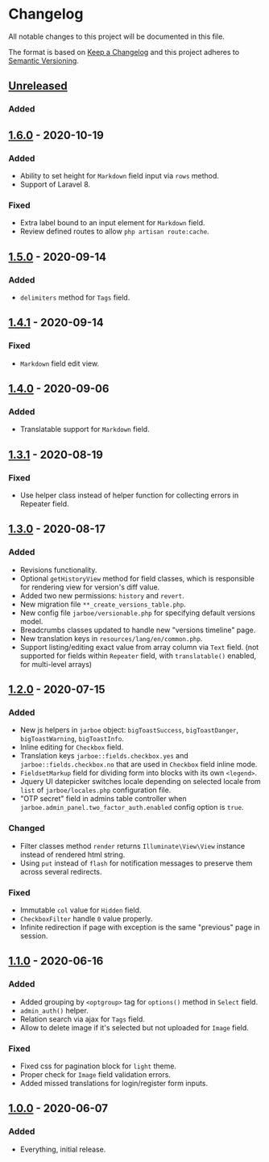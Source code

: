 # Changelog
All notable changes to this project will be documented in this file.

The format is based on [Keep a Changelog](http://keepachangelog.com/en/1.0.0/)
and this project adheres to [Semantic Versioning](http://semver.org/spec/v2.0.0.html).

## [Unreleased]
### Added

## [1.6.0] - 2020-10-19
### Added
- Ability to set height for `Markdown` field input via `rows` method.
- Support of Laravel 8.

### Fixed
- Extra label bound to an input element for `Markdown` field.
- Review defined routes to allow `php artisan route:cache`.

## [1.5.0] - 2020-09-14
### Added
- `delimiters` method for `Tags` field.

## [1.4.1] - 2020-09-14
### Fixed
- `Markdown` field edit view.

## [1.4.0] - 2020-09-06
### Added
- Translatable support for `Markdown` field.

## [1.3.1] - 2020-08-19
### Fixed
- Use helper class instead of helper function for collecting errors in Repeater field.

## [1.3.0] - 2020-08-17
### Added
- Revisions functionality.
- Optional `getHistoryView` method for field classes, which is responsible for rendering view for version's diff value.
- Added two new permissions: `history` and `revert`.
- New migration file `**_create_versions_table.php`.
- New config file `jarboe/versionable.php` for specifying default versions model.
- Breadcrumbs classes updated to handle new "versions timeline" page.
- New translation keys in `resources/lang/en/common.php`.
- Support listing/editing exact value from array column via `Text` field. (not supported for fields within `Repeater` field, with `translatable()` enabled, for multi-level arrays)

## [1.2.0] - 2020-07-15
### Added
- New js helpers in `jarboe` object: `bigToastSuccess`, `bigToastDanger`, `bigToastWarning`, `bigToastInfo`.
- Inline editing for `Checkbox` field.
- Translation keys `jarboe::fields.checkbox.yes` and `jarboe::fields.checkbox.no` that are used in `Checkbox` field inline mode.
- `FieldsetMarkup` field for dividing form into blocks with its own `<legend>`.
- Jquery UI datepicker switches locale depending on selected locale from `list` of `jarboe/locales.php` configuration file.
- "OTP secret" field in admins table controller when `jarboe.admin_panel.two_factor_auth.enabled` config option is `true`.

### Changed
- Filter classes method `render` returns `Illuminate\View\View` instance instead of rendered html string.
- Using `put` instead of `flash` for notification messages to preserve them across several redirects.

### Fixed
- Immutable `col` value for `Hidden` field.
- `CheckboxFilter` handle `0` value properly.
- Infinite redirection if page with exception is the same "previous" page in session.

## [1.1.0] - 2020-06-16
### Added
- Added grouping by `<optgroup>` tag for `options()` method in `Select` field.
- `admin_auth()` helper.
- Relation search via ajax for `Tags` field.
- Allow to delete image if it's selected but not uploaded for `Image` field.

### Fixed
- Fixed css for pagination block for `light` theme.
- Proper check for `Image` field validation errors.
- Added missed translations for login/register form inputs.

## [1.0.0] - 2020-06-07
### Added
- Everything, initial release.


[Unreleased]: https://github.com/Cherry-Pie/Jarboe/compare/1.6.0...master
[1.6.0]: https://github.com/Cherry-Pie/Jarboe/compare/1.5.0...1.6.0
[1.5.0]: https://github.com/Cherry-Pie/Jarboe/compare/1.4.1...1.5.0
[1.4.1]: https://github.com/Cherry-Pie/Jarboe/compare/1.4.0...1.4.1
[1.4.0]: https://github.com/Cherry-Pie/Jarboe/compare/1.3.1...1.4.0
[1.3.1]: https://github.com/Cherry-Pie/Jarboe/compare/1.3.0...1.3.1
[1.3.0]: https://github.com/Cherry-Pie/Jarboe/compare/1.2.0...1.3.0
[1.2.0]: https://github.com/Cherry-Pie/Jarboe/compare/1.1.0...1.2.0
[1.1.0]: https://github.com/Cherry-Pie/Jarboe/compare/1.0.0...1.1.0
[1.0.0]: https://github.com/Cherry-Pie/Jarboe
